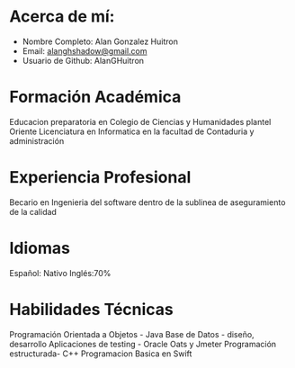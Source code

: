 # Acerca de mí:

- Nombre Completo: Alan Gonzalez Huitron
- Email: alanghshadow@gmail.com
- Usuario de Github: AlanGHuitron

# Formación Académica
Educacion preparatoria en Colegio de Ciencias y Humanidades plantel Oriente 
Licenciatura en Informatica en la facultad de Contaduria y administración 
# Experiencia Profesional

Becario en Ingenieria del software dentro de la sublinea de aseguramiento de la calidad
# Idiomas

Español: Nativo
Inglés:70% 

# Habilidades Técnicas

Programación Orientada a Objetos - Java
Base de Datos - diseño, desarrollo
Aplicaciones de testing - Oracle Oats y Jmeter 
Programación estructurada- C++ 
Programacion Basica en Swift 
